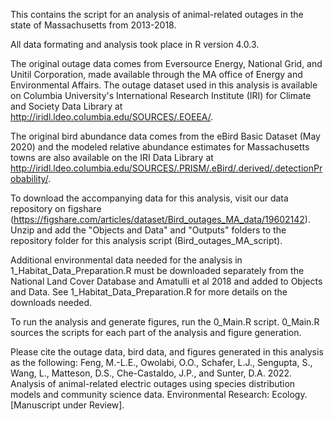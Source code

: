 This contains the script for an analysis of animal-related outages in the state of Massachusetts from 2013-2018.

All data formating and analysis took place in R version 4.0.3.

The original outage data comes from Eversource Energy, National Grid, and Unitil Corporation, made available through the MA office of Energy and Environmental Affairs. The outage dataset used in this analysis is available on Columbia University's International Research Institute (IRI) for Climate and Society Data Library at http://iridl.ldeo.columbia.edu/SOURCES/.EOEEA/.

The original bird abundance data comes from the eBird Basic Dataset (May 2020) and the modeled relative abundance estimates for Massachusetts towns are also available on the IRI Data Library at http://iridl.ldeo.columbia.edu/SOURCES/.PRISM/.eBird/.derived/.detectionProbability/.

To download the accompanying data for this analysis, visit our data repository on figshare (https://figshare.com/articles/dataset/Bird_outages_MA_data/19602142). Unzip and add the "Objects and Data" and "Outputs" folders to the repository folder for this analysis script (Bird_outages_MA_script).

Additional environmental data needed for the analysis in 1_Habitat_Data_Preparation.R must be downloaded separately from the National Land Cover Database and Amatulli et al 2018 and added to Objects and Data. See 1_Habitat_Data_Preparation.R for more details on the downloads needed.

To run the analysis and generate figures, run the 0_Main.R script. 0_Main.R sources the scripts for each part of the analysis and figure generation.

Please cite the outage data, bird data, and figures generated in this analysis as the following: Feng, M.-L.E., Owolabi, O.O., Schafer, L.J., Sengupta, S., Wang, L., Matteson, D.S., Che-Castaldo, J.P., and Sunter, D.A. 2022. Analysis of animal-related electric outages using species distribution models and community science data. Environmental Research: Ecology. [Manuscript under Review].

